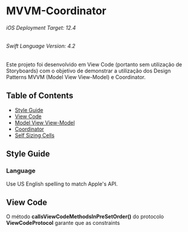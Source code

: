 # MVVM-Coordinator

###### iOS Deployment Target: 12.4  
###### Swift Language Version: 4.2

Este projeto foi desenvolvido em View Code (portanto sem utilização de Storyboards) com o objetivo de demonstrar a utilização dos Design Patterns MVVM (Model View View-Model) e Coordinator.

## Table of Contents
* [Style Guide](#style-guide)
* [View Code](#view-code)
* [Model View View-Model](#model-view-viewmodel)
* [Coordinator](#coordinator)
* [Self Sizing Cells](#self-sizing-cells)

## Style Guide

### Language

Use US English spelling to match Apple's API.

## View Code

O método **callsViewCodeMethodsInPreSetOrder()** do protocolo **ViewCodeProtocol** garante que as constraints


